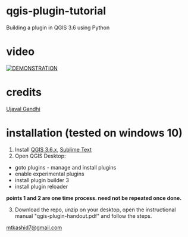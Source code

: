 # qgis-plugin-tutorial
Building a plugin in QGIS 3.6 using Python

# video
[![DEMONSTRATION](http://img.youtube.com/vi/z_QEi212DEQ/0.jpg)](https://www.youtube.com/watch?v=z_QEi212DEQ)

# credits

[Ujaval Gandhi](https://www.qgistutorials.com/en/docs/3/building_a_python_plugin.html)

# installation (tested on windows 10) 

1. Install [QGIS 3.6.x](https://qgis.org/en/site/forusers/download.html), [Sublime Text](https://www.sublimetext.com/)
2. Open QGIS Desktop:

  - goto plugins - manage and install plugins
  - enable experimental plugins
  - install plugin builder 3
  - install plugin reloader

**points 1 and 2 are one time process. need not be repeated once done.**

3. Download the repo, unzip on your desktop, open the instructional manual "qgis-plugin-handout.pdf" and follow the steps.



mtkashid7@gmail.com

